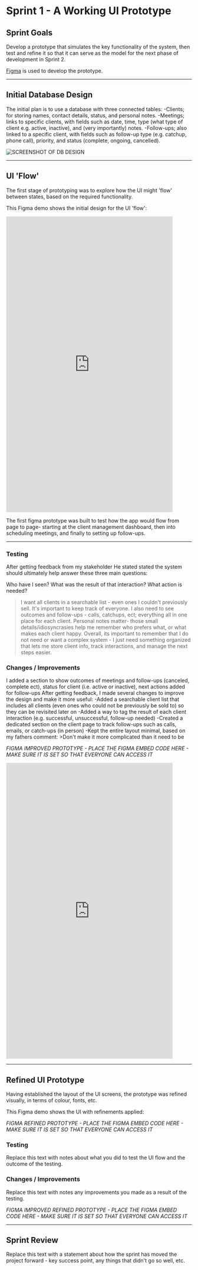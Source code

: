 # Sprint 1 - A Working UI Prototype


## Sprint Goals

Develop a prototype that simulates the key functionality of the system, then test and refine it so that it can serve as the model for the next phase of development in Sprint 2.

[Figma](https://www.figma.com/) is used to develop the prototype.


---

## Initial Database Design

The initial plan is to use a database with three connected tables: 
-Clients; for storing names, contact details, status, and personal notes. 
-Meetings; links to specific clients, with fields such as date, time, type (what type of client e.g. active, inactive), and (very importantly) notes. 
-Follow-ups; also linked to a specific client, with fields such as follow-up type (e.g. catchup, phone call), priority, and status (complete, ongoing, cancelled).

![SCREENSHOT OF DB DESIGN](<img width="2206" height="568" alt="image" src="https://github.com/user-attachments/assets/0b7447dd-c488-45e6-8f67-2c445ff80d64" />
)


---

## UI 'Flow'

The first stage of prototyping was to explore how the UI might 'flow' between states, based on the required functionality.

This Figma demo shows the initial design for the UI 'flow':

<iframe style="border: 1px solid rgba(0, 0, 0, 0.1);" width="450" height="800" src="https://embed.figma.com/proto/LJ3z7bs0P09xXtjfMEZnVb/Untitled?node-id=2-3625&scaling=min-zoom&content-scaling=fixed&page-id=0%3A1&starting-point-node-id=2%3A3761&embed-host=share" allowfullscreen></iframe>

The first figma prototype was built to test how the app would flow from page to page- starting at the client management dashboard, then into scheduling meetings, and finally to setting up follow-ups.


---


### Testing

After getting feedback from my stakeholder He stated stated the system should ultimately help answer these three main questions:

Who have I seen?
What was the result of that interaction?
What action is needed?
>I want all clients in a searchable list - even ones I couldn't previously sell. It's important to keep track of everyone.
>I also need to see outcomes and follow-ups - calls, catchups, ect; everything all in one place for each client.
>Personal notes matter- those small details/idiosyncrasies help me remember who prefers what, or what makes each client happy.
>Overall, its important to remember that I do not need or want a complex system - I just need something organized that lets me store client info, track interactions, and manage the next steps easier.

### Changes / Improvements

I added a section to show outcomes of meetings and follow-ups (canceled, complete ect), status for client (i.e. active or inactive), next actions added for follow-ups
After getting feedback, I made several changes to improve the design and make it more useful: 
-Added a searchable client list that includes all clients (even ones who could not be previously be sold to) so they can be revisited later on
-Added a way to tag the result of each client interaction (e.g. successful, unsuccessful, follow-up needed)
-Created a dedicated section on the client page to track follow-ups such as calls, emails, or catch-ups (in person)
-Kept the entire layout minimal, based on my fathers comment: >Don't make it more complicated than it need to be


*FIGMA IMPROVED PROTOTYPE - PLACE THE FIGMA EMBED CODE HERE - MAKE SURE IT IS SET SO THAT EVERYONE CAN ACCESS IT* 
<iframe style="border: 1px solid rgba(0, 0, 0, 0.1);" width="450" height="800" src="https://embed.figma.com/design/VDWArkLE2on5nO451k5aHN/Untitled?node-id=0-1&embed-host=share" allowfullscreen></iframe>

---

## Refined UI Prototype

Having established the layout of the UI screens, the prototype was refined visually, in terms of colour, fonts, etc.

This Figma demo shows the UI with refinements applied:

*FIGMA REFINED PROTOTYPE - PLACE THE FIGMA EMBED CODE HERE - MAKE SURE IT IS SET SO THAT EVERYONE CAN ACCESS IT*

### Testing

Replace this text with notes about what you did to test the UI flow and the outcome of the testing.

### Changes / Improvements

Replace this text with notes any improvements you made as a result of the testing.

*FIGMA IMPROVED REFINED PROTOTYPE - PLACE THE FIGMA EMBED CODE HERE - MAKE SURE IT IS SET SO THAT EVERYONE CAN ACCESS IT*


---

## Sprint Review

Replace this text with a statement about how the sprint has moved the project forward - key success point, any things that didn't go so well, etc.

